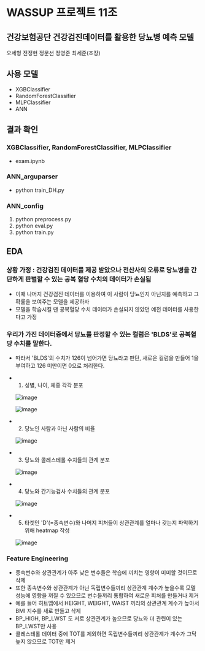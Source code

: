 # WASSUP 프로젝트 11조
## 건강보험공단 건강검진데이터를 활용한 당뇨병 예측 모델

오세형
전정현
정문선
정영준
최세준(조장)

## 사용 모델
- XGBClassifier
- RandomForestClassifier
- MLPClassifier
- ANN


## 결과 확인
### XGBClassifier, RandomForestClassifier, MLPClassifier
- exam.ipynb

### ANN_arguparser
- python train_DH.py

### ANN_config
1. python preprocess.py
2. python eval.py
3. python train.py

  ## EDA
### 상황 가정 : 건강검진 데이터를 제공 받았으나 전산사의 오류로 당뇨병을 간단하게 판별할 수 있는 공복 혈당 수치의 데이터가 손실됨
- 이때 나머지 건강검진 데이터를 이용하여 이 사람이 당뇨인지 아닌지를 예측하고 그 확률을 보여주는 모델을 제공하자
- 모델을 학습시킬 땐 공복혈당 수치 데이터가 손실되지 않았던 예전 데이터를 사용한다고 가정


### 우리가 가진 데이터중에서 당뇨를 판정할 수 있는 컬럼은 'BLDS'로 공복혈당 수치를 말한다.
- 따라서 'BLDS'의 수치가 126이 넘어가면 당뇨라고 판단, 새로운 컬럼을 만들어 1을 부여하고 126 미만이면 0으로 처리한다.

- 1. 성별, 나이, 체중 각각 분포
  
  ![image](https://github.com/osh612/wassup-diabetes-prediction/assets/52309060/8aa443c9-7c19-4e9f-808e-e1e13a6eb247)

  ![image](https://github.com/osh612/wassup-diabetes-prediction/assets/52309060/5c366e1a-08dc-47c7-917e-2484a5e3bda6)

- 2. 당뇨인 사람과 아닌 사람의 비율
  
  ![image](https://github.com/osh612/wassup-diabetes-prediction/assets/52309060/3a41190a-b338-494a-8f8b-f2e3f92030a9)

- 3. 당뇨와 콜레스테롤 수치들의 관계 분포
  
  ![image](https://github.com/osh612/wassup-diabetes-prediction/assets/52309060/521c311d-0301-4ec1-b16e-b67b5866446b)

- 4. 당뇨와 간기능검사 수치들의 관계 분포
  
  ![image](https://github.com/osh612/wassup-diabetes-prediction/assets/52309060/23772ab0-669c-429e-94b2-87afbca43d89)


- 5. 타겟인 'D'(=종속변수)와 나머지 피처들이 상관관계를 얼마나 갖는지 파악하기 위해 heatmap 작성
  
  ![image](https://github.com/osh612/wassup-diabetes-prediction/assets/52309060/87058c1f-4a42-4fab-b2eb-6de7667ef47a)


### Feature Engineering
- 종속변수와 상관관계가 아주 낮은 변수들은 학습에 끼치는 영향이 미미할 것이므로 삭제
- 또한 종속변수와 상관관계가 아닌 독립변수들끼리 상관관계 계수가 높을수록 모델 성능에 영향을 끼칠 수 있으므로 변수들끼리 통합하여 새로운 피처를 만들거나 제거
- 예를 들어 히트맵에서 HEIGHT, WEIGHT, WAIST 끼리의 상관관계 계수가 높아서 BMI 지수를 새로 만들고 삭제
- BP_HIGH, BP_LWST 도 서로 상관관계가 높으므로 당뇨와 더 관련이 있는 BP_LWST만 사용
- 콜레스테롤 데이터 중에 TOT를 제외하면 독립변수들끼리 상관관계가 계수가 그닥 높지 않으므로 TOT만 제거
